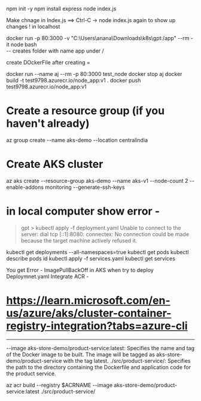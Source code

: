 npm init -y
 npm install express
 node index.js

 Make chnage in Index.js ==> Ctrl-C -> node index.js again to show up changes ! in localhost


 docker run -p 80:3000  -v "C:\Users\anana\Downloads\k8s\gpt:/app" --rm -it node bash      
 -- creates folder with name app under /


 create DOckerFile
 after creating =

 docker run --name aj --rm -p 80:3000  test_node
 docker stop aj 
 docker build -t test9798.azurecr.io/node_app:v1 .
 docker push test9798.azurecr.io/node_app:v1

# Create a resource group (if you haven't already)
az group create --name aks-demo --location centralindia

# Create AKS cluster
az aks create --resource-group aks-demo --name aks-v1 --node-count 2 --enable-addons monitoring --generate-ssh-keys

# in local computer show error - 
> gpt > kubectl apply -f deployment.yaml
Unable to connect to the server: dial tcp [::1]:8080: connectex: No connection could be made because the target machine actively refused it.


kubectl get deployments --all-namespaces=true
 kubectl get pods
 kubectl describe pods id
kubectl apply -f services.yaml
kubectl get services


You get Error - ImagePullBackOff in AKS
when try to deploy Deploymnet.yaml
Integrate ACR - 
# https://learn.microsoft.com/en-us/azure/aks/cluster-container-registry-integration?tabs=azure-cli


-------------------

--image aks-store-demo/product-service:latest: Specifies the name and tag of the Docker image to be built. The image will be tagged as aks-store-demo/product-service with the tag latest.
./src/product-service/: Specifies the path to the directory containing the Dockerfile and application code for the product service.

az acr build --registry $ACRNAME --image aks-store-demo/product-service:latest ./src/product-service/
